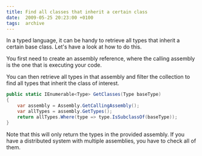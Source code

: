 ```yaml
---
title: Find all classes that inherit a certain class
date:  2009-05-25 20:23:00 +0100
tags:  archive
---
```


In a typed language, it can be handy to retrieve all types that inherit a certain base class. Let's have a look at how to do this.

You first need to create an assembly reference, where the calling assembly is the one that is executing your code.

You can then retrieve all types in that assembly and filter the collection to find all types that inherit the class of interest.

```csharp
public static IEnumerable<Type> GetClasses(Type baseType)
{
    var assembly = Assembly.GetCallingAssembly();
    var allTypes = assembly.GetTypes();
    return allTypes.Where(type => type.IsSubclassOf(baseType));
}
```

Note that this will only return the types in the provided assembly. If you have a distributed system with multiple assemblies, you have to check all of them.